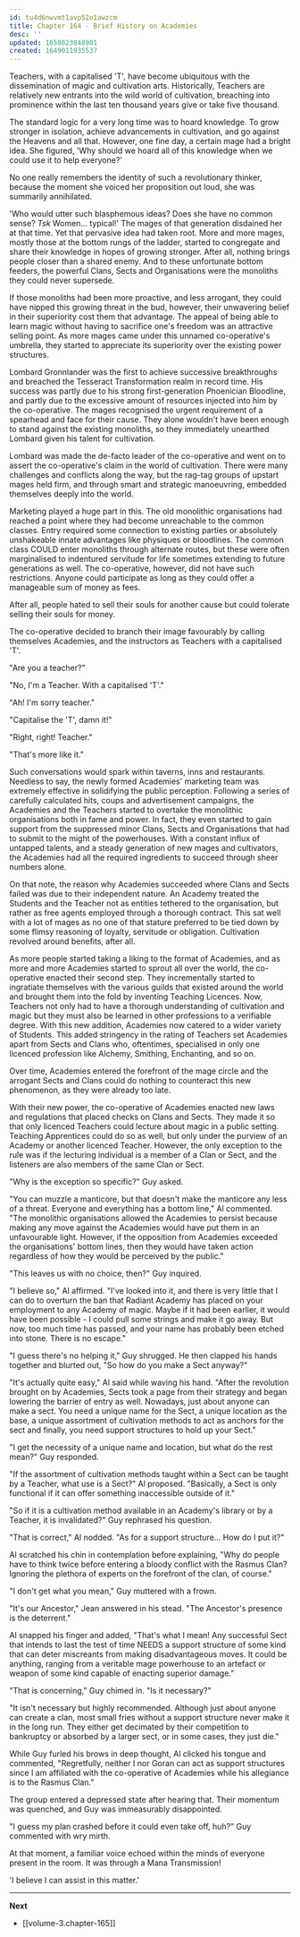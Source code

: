 ```yaml
---
id: tu4d6nwvmt1avp52o1awzcm
title: Chapter 164 - Brief History on Academies
desc: ''
updated: 1650823848901
created: 1649011935537
---
```


Teachers, with a capitalised 'T', have become ubiquitous with the dissemination of magic and cultivation arts. Historically, Teachers are relatively new entrants into the wild world of cultivation, breaching into prominence within the last ten thousand years give or take five thousand. 

The standard logic for a very long time was to hoard knowledge. To grow stronger in isolation, achieve advancements in cultivation, and go against the Heavens and all that. However, one fine day, a certain mage had a bright idea. She figured, 'Why should we hoard all of this knowledge when we could use it to help everyone?'

No one really remembers the identity of such a revolutionary thinker, because the moment she voiced her proposition out loud, she was summarily annihilated.

'Who would utter such blasphemous ideas? Does she have no common sense? *Tsk* Women... typical!' The mages of that generation disdained her at that time. Yet that pervasive idea had taken root. More and more mages, mostly those at the bottom rungs of the ladder, started to congregate and share their knowledge in hopes of growing stronger. After all, nothing brings people closer than a shared enemy. And to these unfortunate bottom feeders, the powerful Clans, Sects and Organisations were the monoliths they could never supersede.

If those monoliths had been more proactive, and less arrogant, they could have nipped this growing threat in the bud, however, their unwavering belief in their superiority cost them that advantage. The appeal of being able to learn magic without having to sacrifice one's freedom was an attractive selling point. As more mages came under this unnamed co-operative's umbrella, they started to appreciate its superiority over the existing power structures.

Lombard Gronnlander was the first to achieve successive breakthroughs and breached the Tesseract Transformation realm in record time. His success was partly due to his strong first-generation Phoenician Bloodline, and partly due to the excessive amount of resources injected into him by the co-operative. The mages recognised the urgent requirement of a spearhead and face for their cause. They alone wouldn't have been enough to stand against the existing monoliths, so they immediately unearthed Lombard given his talent for cultivation.

Lombard was made the de-facto leader of the co-operative and went on to assert the co-operative's claim in the world of cultivation. There were many challenges and conflicts along the way, but the rag-tag groups of upstart mages held firm, and through smart and strategic manoeuvring, embedded themselves deeply into the world.

Marketing played a huge part in this. The old monolithic organisations had reached a point where they had become unreachable to the common classes. Entry required some connection to existing parties or absolutely unshakeable innate advantages like physiques or bloodlines. The common class COULD enter monoliths through alternate routes, but these were often marginalised to indentured servitude for life sometimes extending to future generations as well. The co-operative, however, did not have such restrictions. Anyone could participate as long as they could offer a manageable sum of money as fees.

After all, people hated to sell their souls for another cause but could tolerate selling their souls for money.

The co-operative decided to branch their image favourably by calling themselves Academies, and the instructors as Teachers with a capitalised 'T'.

"Are you a teacher?"

"No, I'm a Teacher. With a capitalised 'T'."

"Ah! I'm sorry teacher."

"Capitalise the 'T', damn it!"

"Right, right! Teacher."

"That's more like it."

Such conversations would spark within taverns, inns and restaurants. Needless to say, the newly formed Academies' marketing team was extremely effective in solidifying the public perception. Following a series of carefully calculated hits, coups and advertisement campaigns, the Academies and the Teachers started to overtake the monolithic organisations both in fame and power. In fact, they even started to gain support from the suppressed minor Clans, Sects and Organisations that had to submit to the might of the powerhouses. With a constant influx of untapped talents, and a steady generation of new mages and cultivators, the Academies had all the required ingredients to succeed through sheer numbers alone.

On that note, the reason why Academies succeeded where Clans and Sects failed was due to their independent nature. An Academy treated the Students and the Teacher not as entities tethered to the organisation, but rather as free agents employed through a thorough contract. This sat well with a lot of mages as no one of that stature preferred to be tied down by some flimsy reasoning of loyalty, servitude or obligation. Cultivation revolved around benefits, after all.

As more people started taking a liking to the format of Academies, and as more and more Academies started to sprout all over the world, the co-operative enacted their second step. They incrementally started to ingratiate themselves with the various guilds that existed around the world and brought them into the fold by inventing Teaching Licences. Now, Teachers not only had to have a thorough understanding of cultivation and magic but they must also be learned in other professions to a verifiable degree. With this new addition, Academies now catered to a wider variety of Students. This added stringency in the rating of Teachers set Academies apart from Sects and Clans who, oftentimes, specialised in only one licenced profession like Alchemy, Smithing, Enchanting, and so on.

Over time, Academies entered the forefront of the mage circle and the arrogant Sects and Clans could do nothing to counteract this new phenomenon, as they were already too late.

With their new power, the co-operative of Academies enacted new laws and regulations that placed checks on Clans and Sects. They made it so that only licenced Teachers could lecture about magic in a public setting. Teaching Apprentices could do so as well, but only under the purview of an Academy or another licenced Teacher. However, the only exception to the rule was if the lecturing individual is a member of a Clan or Sect, and the listeners are also members of the same Clan or Sect.

"Why is the exception so specific?" Guy asked.

"You can muzzle a manticore, but that doesn't make the manticore any less of a threat. Everyone and everything has a bottom line," Al commented. "The monolithic organisations allowed the Academies to persist because making any move against the Academies would have put them in an unfavourable light. However, if the opposition from Academies exceeded the organisations' bottom lines, then they would have taken action regardless of how they would be perceived by the public."

"This leaves us with no choice, then?" Guy inquired.

"I believe so," Al affirmed. "I've looked into it, and there is very little that I can do to overturn the ban that Radiant Academy has placed on your employment to any Academy of magic. Maybe if it had been earlier, it would have been possible - I could pull some strings and make it go away. But now, too much time has passed, and your name has probably been etched into stone. There is no escape."

"I guess there's no helping it," Guy shrugged. He then clapped his hands together and blurted out, "So how do you make a Sect anyway?"

"It's actually quite easy," Al said while waving his hand. "After the revolution brought on by Academies, Sects took a page from their strategy and began lowering the barrier of entry as well. Nowadays, just about anyone can make a sect. You need a unique name for the Sect, a unique location as the base, a unique assortment of cultivation methods to act as anchors for the sect and finally, you need support structures to hold up your Sect."

"I get the necessity of a unique name and location, but what do the rest mean?" Guy responded.

"If the assortment of cultivation methods taught within a Sect can be taught by a Teacher, what use is a Sect?" Al proposed. "Basically, a Sect is only functional if it can offer something inaccessible outside of it."

"So if it is a cultivation method available in an Academy's library or by a Teacher, it is invalidated?" Guy rephrased his question.

"That is correct," Al nodded. "As for a support structure... How do I put it?"

Al scratched his chin in contemplation before explaining, "Why do people have to think twice before entering a bloody conflict with the Rasmus Clan? Ignoring the plethora of experts on the forefront of the clan, of course."

"I don't get what you mean," Guy muttered with a frown.

"It's our Ancestor," Jean answered in his stead. "The Ancestor's presence is the deterrent."

Al snapped his finger and added, "That's what I mean! Any successful Sect that intends to last the test of time NEEDS a support structure of some kind that can deter miscreants from making disadvantageous moves. It could be anything, ranging from a veritable mage powerhouse to an artefact or weapon of some kind capable of enacting superior damage."

"That is concerning," Guy chimed in. "Is it necessary?"

"It isn't necessary but highly recommended. Although just about anyone can create a clan, most small fries without a support structure never make it in the long run. They either get decimated by their competition to bankruptcy or absorbed by a larger sect, or in some cases, they just die."

While Guy furled his brows in deep thought, Al clicked his tongue and commented, "Regretfully, neither I nor Goran can act as support structures since I am affiliated with the co-operative of Academies while his allegiance is to the Rasmus Clan."

The group entered a depressed state after hearing that. Their momentum was quenched, and Guy was immeasurably disappointed.

"I guess my plan crashed before it could even take off, huh?" Guy commented with wry mirth.

At that moment, a familiar voice echoed within the minds of everyone present in the room. It was through a Mana Transmission!

'I believe I can assist in this matter.'

____

**Next**
* [[volume-3.chapter-165]]